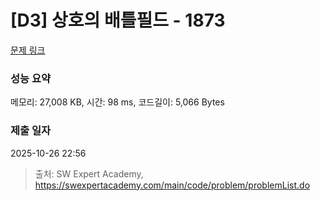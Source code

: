 # [D3] 상호의 배틀필드 - 1873 

[문제 링크](https://swexpertacademy.com/main/code/problem/problemDetail.do?contestProbId=AV5LyE7KD2ADFAXc) 

### 성능 요약

메모리: 27,008 KB, 시간: 98 ms, 코드길이: 5,066 Bytes

### 제출 일자

2025-10-26 22:56



> 출처: SW Expert Academy, https://swexpertacademy.com/main/code/problem/problemList.do